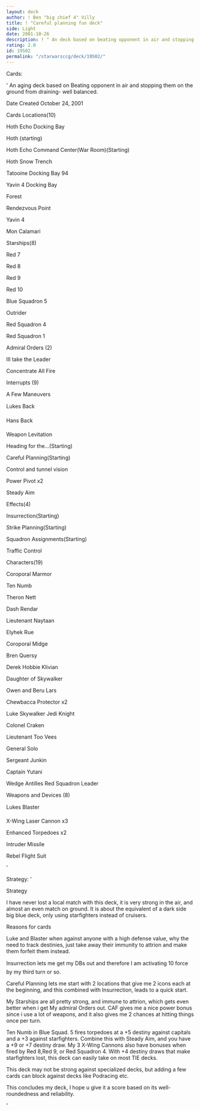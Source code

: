 ```yaml
---
layout: deck
author: ! Ben "big chief 4" Villy
title: ! "Careful planning fun deck"
side: Light
date: 2001-10-26
description: ! " An deck based on beating opponent in air and stopping them on the ground from draining- well balanced. "
rating: 2.0
id: 19502
permalink: "/starwarsccg/deck/19502/"
---
```

Cards: 

' An aging deck based on Beating opponent in air and stopping them on the ground from draining- well balanced. 

Date Created October 24, 2001 

Cards Locations(10) 


Hoth Echo Docking Bay 

Hoth (starting) 

Hoth Echo Command Center(War Room)(Starting) 

Hoth Snow Trench 

Tatooine Docking Bay 94 

Yavin 4 Docking Bay 

Forest 

Rendezvous Point 

Yavin 4 

Mon Calamari 


Starships(8) 


Red 7 

Red 8 

Red 9 

Red 10 

Blue Squadron 5 

Outrider 

Red Squadron 4 

Red Squadron 1 


Admiral Orders (2) 


III take the Leader 

Concentrate All Fire 


Interrupts (9) 

A Few Maneuvers 

Lukes Back 

Hans Back 

Weapon Levitation 

Heading for the...(Starting) 

Careful Planning(Starting) 


Control and tunnel vision 

Power Pivot x2 

Steady Aim 


Effects(4) 


Insurrection(Starting) 

Strike Planning(Starting) 

Squadron Assignments(Starting) 

Traffic Control 


Characters(19) 


Coroporal Marmor 

Ten Numb 

Theron Nett 

Dash Rendar 

Lieutenant Naytaan 

Elyhek Rue 

Coroporal Midge 

Bren Quersy 

Derek Hobbie Klivian 

Daughter of Skywalker 

Owen and Beru Lars 

Chewbacca Protector x2 

Luke Skywalker Jedi Knight 

Colonel Craken 

Lieutenant Too Vees 

General Solo 

Sergeant Junkin 

Captain Yutani 

Wedge Antilles Red Squadron Leader 


Weapons and Devices (8) 


Lukes Blaster 

X-Wing Laser Cannon x3 

Enhanced Torpedoes x2 

Intruder Missile 

Rebel Flight Suit 




'

Strategy: '

Strategy

I have never lost a local match with this deck, it is very strong in the air, and almost an even match on ground. It is about the equivalent of a dark side big blue deck, only using starfighters instead of cruisers. 


Reasons for cards 

Luke and Blaster when against anyone with a high defense value, why the need to track destinies, just take away their immunity to attrion and make them forfeit them instead. 


Insurrection lets me get my DBs out and therefore I am activating 10 force by my third turn or so. 


Careful Planning lets me start with 2 locations that give me 2 icons each at the beginning, and this combined with Insurrection, leads to a quick start. 


My Starships are all pretty strong, and immune to attrion, which gets even better when i get My admiral Orders out. CAF gives me a nice power bonus since i use a lot of weapons, and it also gives me 2 chances at hitting things once per turn. 


Ten Numb in Blue Squad. 5 fires torpedoes at a +5 destiny against capitals and a +3 against starfighters. Combine this with Steady Aim, and you have a +9 or +7 destiny draw. My 3 X-Wing Cannons also have bonuses when fired by Red 8,Red 9, or Red Squadron 4. With +4 destiny draws that make starfighters lost, this deck can easily take on most TIE decks. 


This deck may not be strong against specialized decks, but adding a few cards can block against decks like Podracing etc. 

This concludes my deck, I hope u give it a score based on its well-roundedness and reliability. 



'
